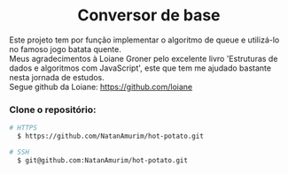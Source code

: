<div align="center">
    <h1>Conversor de base</h1>
</div>

<div align="left">

Este projeto tem por função implementar o algoritmo de queue e utilizá-lo no famoso jogo batata quente. </br>
Meus agradecimentos à Loiane Groner pelo excelente livro 'Estruturas de dados e algoritmos com JavaScript', este que tem me ajudado bastante nesta jornada de estudos.</br>
Segue github da Loiane: https://github.com/loiane 
</div>


### Clone o repositório:

```sh
# HTTPS
  $ https://github.com/NatanAmurim/hot-potato.git
```

```sh
# SSH
  $ git@github.com:NatanAmurim/hot-potato.git
```
 
